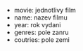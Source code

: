 - movie: jednotlivy film
- name: nazev filmu
- year: rok vydani
- genres: pole zanru
- coutries: pole zemi
